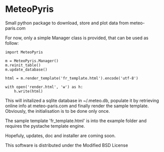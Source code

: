 MeteoPyris
==========

Small python package to download, store and plot data from meteo-paris.com

For now, only a simple Manager class is provided, that can be used as follow:

```
import MeteoPyris

m = MeteoPyris.Manager()
m.reinit_table()
m.update_database()

html = m.render_template('fr_template.html').encode('utf-8')

with open('render.html', 'w') as h:
    h.write(html)
```

This will initalized a sqlite database in ~/.meteo.db,
populate it by retrieving online info at meteo-paris.com
and finally render the sample template.
Obviously, the initialisation is to be done only once.

The sample template 'fr_template.html' is into the example
folder and requires the pystache template engine.

Hopefuly, updates, doc and installer are coming soon.

This software is distributed under the Modified BSD License
